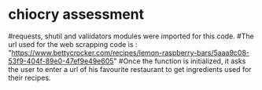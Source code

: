 # chiocry assessment
#requests, shutil and valiidators modules were imported for this code.
#The url used for the web scrapping code is : "https://www.bettycrocker.com/recipes/lemon-raspberry-bars/5aaa9c08-53f9-404f-89e0-47ef9e49e605"
#Once the function is initialized, it asks the user to enter a url of his favourite restaurant to get ingredients used for their recipes.
